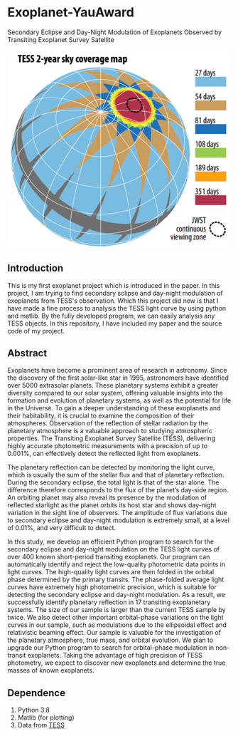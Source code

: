 # Exoplanet-YauAward
Secondary Eclipse and Day-Night Modulation of Exoplanets Observed by Transiting Exoplanet Survey Satellite

![TESS](https://raw.githubusercontent.com/TabNahida/Exoplanet-YauAward/main/docs/image/sky_coverage.png)

## Introduction

This is my first exoplanet project which is introduced in the paper. In this project, I am trying to find secondary sclipse and day-night modulation of exoplanets from TESS's observation. Which this project did new is that I have made a fine process to analysis the TESS light curve by using python and matlib. By the fully developed program, we can easily analysis any TESS objects. In this repository, I have included my paper and the source code of my project.

## Abstract

Exoplanets have become a prominent area of research in astronomy. Since the discovery of the first solar-like star in 1995, astronomers have identified over 5000 extrasolar planets. These planetary systems exhibit a greater diversity compared to our solar system, offering valuable insights into the formation and evolution of planetary systems, as well as the potential for life in the Universe. To gain a deeper understanding of these exoplanets and their habitability, it is crucial to examine the composition of their atmospheres. Observation of the reflection of stellar radiation by the planetary atmosphere is a valuable approach to studying atmospheric properties. The Transiting Exoplanet Survey Satellite (TESS), delivering highly accurate photometric measurements with a precision of up to 0.001\%, can effectively detect the reflected light from exoplanets.

The planetary reflection can be detected by monitoring the light curve, which is usually the sum of the stellar flux and that of planetary reflection. During the secondary eclipse, the total light is that of the star alone. The difference therefore corresponds to the flux of the planet’s day-side region. An orbiting planet may also reveal its presence by the modulation of reflected starlight as the planet orbits its host star and shows day-night variation in the sight line of observers. The amplitude of flux variations due to secondary eclipse and day-night modulation is extremely small, at a level of 0.01\%, and very difficult to detect.

In this study, we develop an efficient Python program to search for the secondary eclipse and day-night modulation on the TESS light curves of over 400 known short-period transiting exoplanets. Our program can automatically identify and reject the low-quality photometric data points in light curves. The high-quality light curves are then folded in the orbital phase determined by the primary transits. The phase-folded average light curves have extremely high photometric precision, which is suitable for detecting the secondary eclipse and day-night modulation. As a result, we successfully identify planetary reflection in 17 transiting exoplanetary systems. The size of our sample is larger than the current TESS sample by twice. We also detect other important orbital-phase variations on the light curves in our sample, such as modulations due to the ellipsoidal effect and relativistic beaming effect. Our sample is valuable for the investigation of the planetary atmosphere, true mass, and orbital evolution. We plan to upgrade our Python program to search for orbital-phase modulation in non-transit exoplanets. Taking the advantage of high precision of TESS photometry, we expect to discover new exoplanets and determine the true masses of known exoplanets.

## Dependence

1. Python 3.8
2. Matlib (for plotting) 
3. Data from [TESS](https://tess.mit.edu)